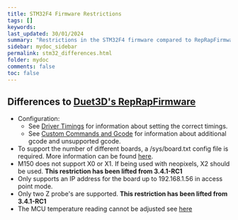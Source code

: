 ```yaml
---
title: STM32F4 Firmware Restrictions
tags: []
keywords: 
last_updated: 30/01/2024
summary: "Restrictions in the STM32F4 firmware compared to RepRapFirmware available on Duet3D hardware"
sidebar: mydoc_sidebar
permalink: stm32_differences.html
folder: mydoc
comments: false
toc: false
---
```


## Differences to [Duet3D's RepRapFirmware](https://github.com/Duet3D/RepRapFirmware)

* Configuration:
  * See [Driver Timings](driver_timings.html) for information about setting the correct timings.
  * See [Custom Commands and Gcode](custom_commands_gcode.html) for information about additional gcode and unsupported gcode.  
* To support the number of different boards, a /sys/board.txt config file is required. More information can be found [here](board_txt_stm32.html).
* M150 does not support X0 or X1. If being used with neopixels, X2 should be used. **This restriction has been lifted from 3.4.1-RC1**  
* Only supports an IP address for the board up to 192.168.1.56 in access point mode.
* Only two Z probe's are supported. **This restriction has been lifted from 3.4.1-RC1**
* The MCU temperature reading cannot be adjusted see [here](https://discord.com/channels/711873626080804914/746105511421804644/922959711752581140)
